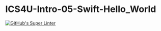 # ICS4U-Intro-05-Swift-Hello_World
[![GitHub's Super Linter](https://github.com/Ryan-ChungKamChung/ICS4U-Intro-05-Swift-Hello_World/workflows/GitHub's%20Super%20Linter/badge.svg)](https://github.com/Ryan-ChungKamChung/ICS4U-Intro-05-Swift-Hello_World/actions)
